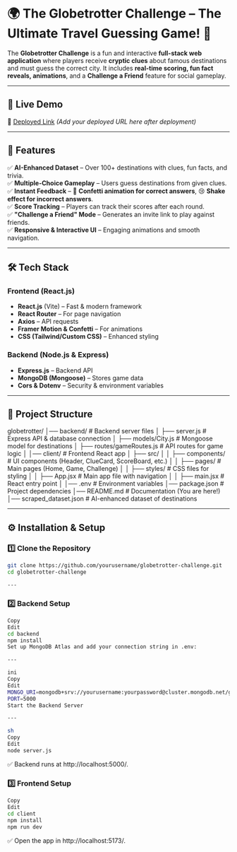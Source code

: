 # 🌍 The Globetrotter Challenge – The Ultimate Travel Guessing Game! 🧩

The **Globetrotter Challenge** is a fun and interactive **full-stack web application** where players receive **cryptic clues** about famous destinations and must guess the correct city. It includes **real-time scoring, fun fact reveals, animations**, and a **Challenge a Friend** feature for social gameplay.

---

## 🚀 **Live Demo**
🔗 [Deployed Link](#) *(Add your deployed URL here after deployment)*  

---

## 🎯 **Features**
✅ **AI-Enhanced Dataset** – Over 100+ destinations with clues, fun facts, and trivia.  
✅ **Multiple-Choice Gameplay** – Users guess destinations from given clues.  
✅ **Instant Feedback** – 🎉 **Confetti animation for correct answers**, 😢 **Shake effect for incorrect answers**.  
✅ **Score Tracking** – Players can track their scores after each round.  
✅ **"Challenge a Friend" Mode** – Generates an invite link to play against friends.  
✅ **Responsive & Interactive UI** – Engaging animations and smooth navigation.  

---

## 🛠️ **Tech Stack**
### **Frontend (React.js)**
- **React.js** (Vite) – Fast & modern framework  
- **React Router** – For page navigation  
- **Axios** – API requests  
- **Framer Motion & Confetti** – For animations  
- **CSS (Tailwind/Custom CSS)** – Enhanced styling  

### **Backend (Node.js & Express)**
- **Express.js** – Backend API  
- **MongoDB (Mongoose)** – Stores game data  
- **Cors & Dotenv** – Security & environment variables  

---

## 📂 **Project Structure**
globetrotter/ 
│── backend/ # Backend server files 
│ ├── server.js # Express API & database connection 
│ ├── models/City.js # Mongoose model for destinations 
│ ├── routes/gameRoutes.js # API routes for game logic 
│ │── client/ # Frontend React app 
│ ├── src/ 
│ │ ├── components/ # UI components (Header, ClueCard, ScoreBoard, etc.) 
│ │ ├── pages/ # Main pages (Home, Game, Challenge) 
│ │ ├── styles/ # CSS files for styling 
│ │ ├── App.jsx # Main app file with navigation 
│ │ ├── main.jsx # React entry point 
│ │── .env # Environment variables 
│── package.json # Project dependencies 
│── README.md # Documentation (You are here!) 
│── scraped_dataset.json # AI-enhanced dataset of destinations

---

## ⚙️ **Installation & Setup**
### **1️⃣ Clone the Repository**
```sh
git clone https://github.com/yourusername/globetrotter-challenge.git
cd globetrotter-challenge

---
```  
### **2️⃣ Backend Setup**
```sh
Copy
Edit
cd backend
npm install
Set up MongoDB Atlas and add your connection string in .env:

---

ini
Copy
Edit
MONGO_URI=mongodb+srv://yourusername:yourpassword@cluster.mongodb.net/globetrotter
PORT=5000
Start the Backend Server

---

sh
Copy
Edit
node server.js
```
✅ Backend runs at http://localhost:5000/.

### **3️⃣ Frontend Setup**
```sh
Copy
Edit
cd client
npm install
npm run dev
```
✅ Open the app in http://localhost:5173/.

